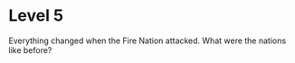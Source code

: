Level 5
=======

Everything changed when the Fire Nation attacked. What were the nations like before?
